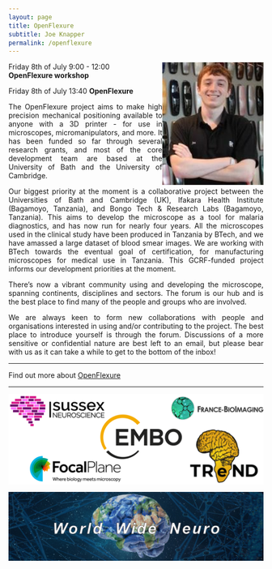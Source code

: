 ```yaml
---
layout: page
title: OpenFlexure
subtitle: Joe Knapper
permalink: /openflexure
---
```


<img align="right" width="200" src="./assets/Thumbnails/Joe.jpg"/>

Friday 8th of July 9:00 - 12:00  
<strong>OpenFlexure workshop</strong>

Friday 8th of July 13:40
<strong>OpenFlexure</strong>

<p style='text-align: justify;'>
The OpenFlexure project aims to make high precision mechanical positioning available to anyone with a 3D printer - for use in microscopes, micromanipulators, and more. It has been funded so far through several research grants, and most of the core development team are based at the University of Bath and the University of Cambridge.
</p>

<p style='text-align: justify;'>
Our biggest priority at the moment is a collaborative project between the Universities of Bath and Cambridge (UK), Ifakara Health Institute (Bagamoyo, Tanzania), and Bongo Tech & Research Labs (Bagamoyo, Tanzania). This aims to develop the microscope as a tool for malaria diagnostics, and has now run for nearly four years. All the microscopes used in the clinical study have been produced in Tanzania by BTech, and we have amassed a large dataset of blood smear images. We are working with BTech towards the eventual goal of certification, for manufacturing microscopes for medical use in Tanzania. This GCRF-funded project informs our development priorities at the moment.
</p>

<p style='text-align: justify;'>
There’s now a vibrant community using and developing the microscope, spanning continents, disciplines and sectors. The forum is our hub and is the best place to find many of the people and groups who are involved.
</p>

<p style='text-align: justify;'>
We are always keen to form new collaborations with people and organisations interested in using and/or contributing to the project. The best place to introduce yourself is through the forum. Discussions of a more sensitive or confidential nature are best left to an email, but please bear with us as it can take a while to get to the bottom of the inbox!
</p>

---

Find out more about <a href="https://openflexure.org/">OpenFlexure</a>

---

<img align="center" src="./assets/Logos/sponsors.png"/>


<img align="center"><img src="./assets/Logos/WWN.png"/>
